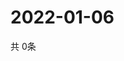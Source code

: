# 2022-01-06
  共 0条

  <!-- BEGIN -->
  <!-- 最后更新时间Thu Jan 06 2022 05:07:58 GMT+0000 (Coordinated Universal Time) -->
  
  <!-- END -->
  
  